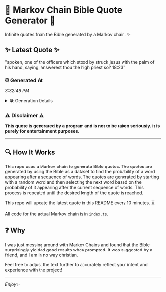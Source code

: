 # 📖 Markov Chain Bible Quote Generator 📖

Infinite quotes from the Bible generated by a Markov chain. ✨

## ✨ Latest Quote ✨
"spoken, one of the officers which stood by struck jesus with the palm of his hand, saying, answerest thou the high priest so? 18:23"

### ⏰ Generated At
*3:32:46 PM*

<details>
    <summary>🛠️ Generation Details</summary>
    <p>
        <strong>🌱 Seed:</strong> spoken,<br>
        <strong>🔄 Iterations:</strong> 23<br>
        <strong>📜 Context History:</strong><br>[ spoken, ]: one<br>[ spoken,, one ]: of<br>[ spoken,, one, of ]: the<br>[ spoken,, one, of, the ]: officers<br>[ spoken,, one, of, the, officers ]: which<br>[ spoken,, one, of, the, officers, which ]: stood<br>[ one, of, the, officers, which, stood ]: by<br>[ of, the, officers, which, stood, by ]: struck<br>[ the, officers, which, stood, by, struck ]: jesus<br>[ officers, which, stood, by, struck, jesus ]: with<br>[ which, stood, by, struck, jesus, with ]: the<br>[ stood, by, struck, jesus, with, the ]: palm<br>[ by, struck, jesus, with, the, palm ]: of<br>[ struck, jesus, with, the, palm, of ]: his<br>[ jesus, with, the, palm, of, his ]: hand,<br>[ with, the, palm, of, his, hand, ]: saying,<br>[ the, palm, of, his, hand,, saying, ]: answerest<br>[ palm, of, his, hand,, saying,, answerest ]: thou<br>[ of, his, hand,, saying,, answerest, thou ]: the<br>[ his, hand,, saying,, answerest, thou, the ]: high<br>[ hand,, saying,, answerest, thou, the, high ]: priest<br>[ saying,, answerest, thou, the, high, priest ]: so?<br>[ answerest, thou, the, high, priest, so? ]: 18:23<br>
    </p>
</details>

### ⚠️ Disclaimer ⚠️
**This quote is generated by a program and is not to be taken seriously. It is purely for entertainment purposes.**

---

## 🔍 How It Works

This repo uses a Markov chain to generate Bible quotes. The quotes are generated by using the Bible as a dataset to find the probability of a word appearing after a sequence of words. The quotes are generated by starting with a random word and then selecting the next word based on the probability of it appearing after the current sequence of words. This process is repeated until the desired length of the quote is reached.

This repo will update the latest quote in this README every 10 minutes. ⏳

All code for the actual Markov chain is in `index.ts`.

## ❓ Why

I was just messing around with Markov Chains and found that the Bible surprisingly yielded good results when prompted. 
It was suggested by a friend, and I am in no way christian.

Feel free to adjust the text further to accurately reflect your intent and experience with the project!

---

*Enjoy*✨
